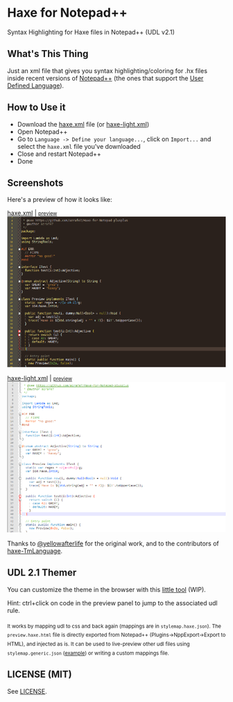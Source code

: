 Haxe for Notepad++
==================

Syntax Highlighting for Haxe files in Notepad++ (UDL v2.1)

What's This Thing
-----------------
Just an xml file that gives you syntax highlighting/coloring for .hx files inside recent versions of [Notepad++](http://notepad-plus-plus.org) (the ones that support the [User Defined Language](http://ivan-radic.github.io/udl-documentation/ "User Defined Language")).

How to Use it
-------------
 - Download the [haxe.xml](haxe.xml) file (or [haxe-light.xml](haxe-light.xml))
 - Open Notepad++
 - Go to  `Language -> Define your language...`,  click on  `Import...` and select the `haxe.xml` file you've downloaded
 - Close and restart Notepad++
 - Done

Screenshots
-----
Here's a preview of how it looks like:

[haxe.xml](haxe.xml) | <small>[preview](https://rawgit.com/azrafe7/Haxe-for-Notepad-plusplus/master/themer/themer.html?udl=../haxe.xml)</small>
![](preview.png)

[haxe-light.xml](haxe-light.xml) | <small>[preview](https://rawgit.com/azrafe7/Haxe-for-Notepad-plusplus/master/themer/themer.html?udl=../haxe-light.xml&bg=FFFFFF)</small>
![](preview-light.png)

Thanks to [@yellowafterlife](https://yal.cc/notepad-pp-syntax-highlighting-for-haxe-2/) for the original work, and to the contributors of [haxe-TmLanguage](https://github.com/vshaxe/haxe-TmLanguage/).

UDL 2.1 Themer
--------------
You can customize the theme in the browser with this [little tool](https://rawgit.com/azrafe7/Haxe-for-Notepad-plusplus/master/themer/themer.html) (WIP).

Hint: ctrl+click on code in the preview panel to jump to the associated udl rule.

<sub>It works by mapping udl to css and back again (mappings are in `stylemap.haxe.json`).
The `preview.haxe.html` file is directly exported from Notepad++ (Plugins->NppExport->Export to HTML), and injected as is.
It can be used to live-preview other udl files using `stylemap.generic.json` ([example](https://rawgit.com/azrafe7/Haxe-for-Notepad-plusplus/master/themer/themer.html?stylemap=stylemap.generic.json&udl=udl.generic.xml&preview=preview.generic.html)) or writing a custom mappings file.</sub>


LICENSE (MIT)
-------------
See [LICENSE](LICENSE).